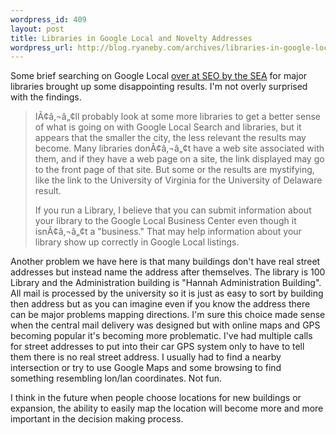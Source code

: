 ```yaml
--- 
wordpress_id: 409
layout: post
title: Libraries in Google Local and Novelty Addresses
wordpress_url: http://blog.ryaneby.com/archives/libraries-in-google-local-and-novelty-addresses/
---
```

Some brief searching on Google Local <a href="http://www.seobythesea.com/?p=359">over at SEO by the SEA</a> for major libraries brought up some disappointing results. I'm not overly surprised with the findings. 

<blockquote>IÃ¢â‚¬â„¢ll probably look at some more libraries to get a better sense of what is going on with Google Local Search and libraries, but it appears that the smaller the city, the less relevant the results may become. Many libraries donÃ¢â‚¬â„¢t have a web site associated with them, and if they have a web page on a site, the link displayed may go to the front page of that site. But some or the results are mystifying, like the link to the University of Virginia for the University of Delaware result.

If you run a Library, I believe that you can submit information about your library to the Google Local Business Center even though it isnÃ¢â‚¬â„¢t a "business." That may help information about your library show up correctly in Google Local listings.</blockquote>

Another problem we have here is that many buildings don't have real street addresses but instead name the address after themselves. The library is 100 Library and the Administration building is "Hannah Administration Building". All mail is processed by the university so it is just as easy to sort by building then address but as you can imagine even if you know the address there can be major problems mapping directions. I'm sure this choice made sense when the central mail delivery was designed but with online maps and GPS becoming popular it's becoming more problematic. I've had multiple calls for street addresses to put into their car GPS system only to have to tell them there is no real street address. I usually had to find a nearby intersection or try to use Google Maps and some browsing to find something resembling lon/lan coordinates. Not fun.

I think in the future when people choose locations for new buildings or expansion, the ability to easily map the location will become more and more important in the decision making process.

